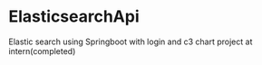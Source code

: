# ElasticsearchApi
Elastic search using Springboot with login and c3 chart project at intern(completed) 
